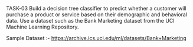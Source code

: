 TASK-03
Build a decision tree classifier to predict whether a customer will purchase a product or service based on their demographic and behavioral data. Use a dataset such as the Bank Marketing dataset from the UCI Machine Learning Repository.

Sample Dataset :-
https://archive.ics.uci.edu/ml/datasets/Bank+Marketing
